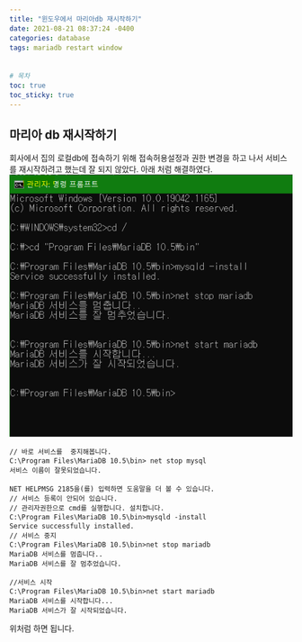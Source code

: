 ```yaml
---
title: "윈도우에서 마리아db 재시작하기"
date: 2021-08-21 08:37:24 -0400
categories: database
tags: mariadb restart window


# 목차
toc: true  
toc_sticky: true
---
```

    
## 마리아 db 재시작하기
회사에서 집의 로컬db에 접속하기 위해 접속허용설정과 권한 변경을 하고 나서 서비스를 재시작하려고 했는데 잘 되지 않았다.
아래 처럼 해결하였다.
![관리자 권한 cmd](https://github.com/JungMockdan/jungmockdan.github.com/blob/gh-pages/assets/images/post/cmd-mariadb-restart.PNG?raw=true)
```shell
// 바로 서비스를  중지해봅니다.
C:\Program Files\MariaDB 10.5\bin> net stop mysql
서비스 이름이 잘못되었습니다.

NET HELPMSG 2185을(를) 입력하면 도움말을 더 볼 수 있습니다.
// 서비스 등록이 안되어 있습니다.
// 관리자권한으로 cmd를 실행합니다. 설치합니다.
C:\Program Files\MariaDB 10.5\bin>mysqld -install
Service successfully installed.
// 서비스 중지
C:\Program Files\MariaDB 10.5\bin>net stop mariadb
MariaDB 서비스를 멈춥니다..
MariaDB 서비스를 잘 멈추었습니다.

//서비스 시작
C:\Program Files\MariaDB 10.5\bin>net start mariadb
MariaDB 서비스를 시작합니다...
MariaDB 서비스가 잘 시작되었습니다.
```

위처럼 하면 됩니다.